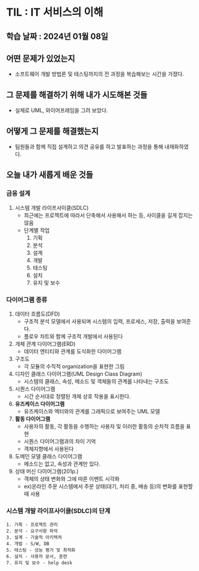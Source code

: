# TIL : IT 서비스의 이해

## 학습 날짜 : 2024년 01월 08일

## 어떤 문제가 있었는지
- 소프트웨어 개발 방법론 및 테스팅까지의 전 과정을 복습해보는 시간을 가졌다.

## 그 문제를 해결하기 위해 내가 시도해본 것들
- 실제로 UML, 와이어프레임을 그려 보았다.

## 어떻게 그 문제를 해결했는지
- 팀원들과 함께 직접 설계하고 의견 공유를 하고 발표하는 과정을 통해 내재화하였다.

## 오늘 내가 새롭게 배운 것들

### 금융 설계
1. 시스템 개발 라이프사이클(SDLC)
   - 최근에는 프로젝트에 따라서 단축해서 사용해서 하는 등, 사이클을 길게 잡지는 않음
   - 단계별 작업
     1. 기획
     2. 분석
     3. 설계
     4. 개발
     5. 테스팅
     6. 설치
     7. 유지 및 보수
    

### 다이어그램 종류
1. 데이터 흐름도(DFD)
   - 구조적 분석 모델에서 사용되며 시스템의 입력, 프로세스, 저장, 출력을 보여준다.
   - 플로우 차트와 함께 구조적 개발에서 사용된다
2. 개체 관계 다이어그램(ERD)
   - 데이터 엔티티와 관계를 도식화한 다이어그램
3. 구조도
   - 각 모듈의 수직적 organization을 표현한 그림
4. 디자인 클래스 다이어그램(UML Design Class Diagram)
   - 시스템의 클래스, 속성, 메소드 및 객체들의 관계를 나타내는 구조도
5. 시퀀스 다이어그램
   - 시간 순서대로 정렬된 개체 상호 작용을 표시한다.
6. **유즈케이스 다이어그램**
   - 유즈케이스와 액터와의 관계를 그래픽으로 보여주는 UML 모델
7. **활동 다이어그램**
   - 사용자의 활동, 각 활동을 수행하는 사용자 및 이러한 활동의 순차적 흐름을 표현
   - 시퀀스 다이어그램과의 차이 기억
   - 객체지향에서 사용된다
8. 도메인 모델 클래스 다이어그램
   - 메소드는 없고, 속성과 관계만 있다.
9. 상태 머신 다이어그램(201p.)
    - 객체의 상태 변화와 그에 따른 이벤트 시각화
    - ex)온라인 주문 시스템에서 주문 상태(대기, 처리 중, 배송 등)의 변화를 표현할 때 사용

### 시스템 개발 라이프사이클(SDLC)의 단계
    1. 기획 - 프로젝트 관리
    2. 분석 - 요구사항 파악
    3. 설계 - 기술적 아키텍처
    4. 개발 - S/W, DB
    5. 테스팅 - 성능 평가 및 최적화
    6. 설치 - 사용자 문서, 훈련
    7. 유지 및 보수 - help desk
